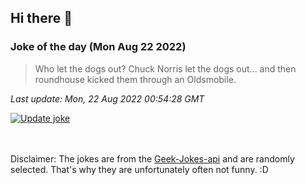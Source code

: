 ## Hi there 👋

### Joke of the day (Mon Aug 22 2022)
<!-- joke -->
>Who let the dogs out? Chuck Norris let the dogs out... and then roundhouse kicked them through an Oldsmobile.
<!-- /joke -->

*Last update: Mon, 22 Aug 2022 00:54:28 GMT*

[![Update joke](https://github.com/nclskfm/nclskfm/actions/workflows/joke.yml/badge.svg)](https://github.com/nclskfm/nclskfm/actions/workflows/joke.yml)

<br><br>
Disclaimer: The jokes are from the [Geek-Jokes-api](https://github.com/sameerkumar18/geek-joke-api) and are randomly selected. That's why they are unfortunately often not funny. :D
